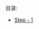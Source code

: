 目录:

- [Step - 1](https://ltoddy.github.io/beautiful-code/learn-Scheme-together/introduce-and-preliminary)
